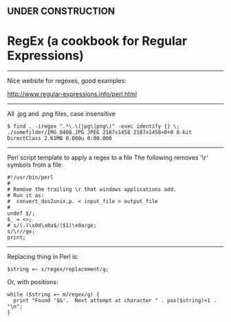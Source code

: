 
## UNDER CONSTRUCTION

# RegEx (a cookbook for Regular Expressions)

---

Nice website for regexes, good examples:

http://www.regular-expressions.info/perl.html

---

All .jpg and .png files, case insensitive

    $ find . -iregex ".*\.\(jpg\|png\)" -exec identify {} \;
    ./somefilder/IMG_8408.JPG JPEG 2187x1458 2187x1458+0+0 8-bit DirectClass 2.61MB 0.000u 0:00.000

---

Perl script template to apply a regex to a file
The following removes '\r' symbols from a file:

    #!/usr/bin/perl
    #
    # Remove the trailing \r that windows applications add.
    # Run it as:
    #  convert_dos2unix.p. < input_file > output_file
    #
    undef $/;
    $_ = <>;
    # s/(.)\x0d\x0a$/($1)\x0a/ge;
    s/\r//ge;
    print;

---

Replacing thing in Perl is:

    $string =~ s/regex/replacement/g;
    
Or, with positions:

    while ($string =~ m/regex/g) {
      print "Found '$&'.  Next attempt at character " . pos($string)+1 . "\n";
    }
    
    